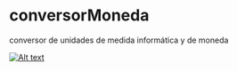 # conversorMoneda
conversor de unidades de medida informática y de moneda


[![Alt text](https://img.youtube.com/vi/q0VdN55uTKQ/0.jpg)](https://www.youtube.com/watch?v=q0VdN55uTKQ)
